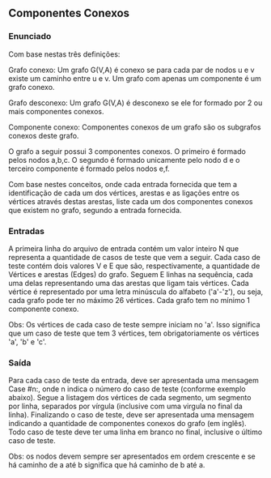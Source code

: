## Componentes Conexos

### Enunciado
<div>
    <p>Com base nestas três definições:</p>
    <p>Grafo conexo: Um grafo G(V,A) é conexo se para cada par de nodos u e v existe um caminho entre u e v. Um grafo com apenas um componente é um grafo conexo.</p>
    <p>Grafo desconexo: Um grafo G(V,A) é desconexo se ele for formado por 2 ou mais componentes conexos.</p>
    <p>Componente conexo: Componentes conexos de um grafo são os subgrafos conexos deste grafo.</p>
    <p>O grafo a seguir possui 3 componentes conexos. O primeiro é formado pelos nodos a,b,c. O segundo é formado unicamente pelo nodo d e o terceiro componente é formado pelos nodos e,f.</p>
</div>

<div>
        
</div>

<div>
    <p> Com base nestes conceitos, onde cada entrada fornecida que tem a identificação de cada um dos vértices, arestas e as ligações entre os vértices através destas arestas,  liste cada um dos componentes conexos que existem no grafo, segundo a entrada fornecida.</p>
</div>

### Entradas
<div>
    <p>A primeira linha do arquivo de entrada contém um valor inteiro N que representa a quantidade de casos de teste que vem a seguir. Cada caso de teste contém dois valores V e E que são, respectivamente, a quantidade de Vértices e arestas (Edges) do grafo. Seguem E linhas na sequência, cada uma delas representando uma das arestas que ligam tais vértices. Cada vértice é representado por uma letra minúscula do alfabeto ('a'-'z'), ou seja, cada grafo pode ter no máximo 26 vértices. Cada grafo tem no mínimo 1 componente conexo.</p>
    <p>Obs: Os vértices de cada caso de teste sempre iniciam no 'a'. Isso significa que um caso de teste que tem 3 vértices, tem obrigatoriamente os vértices 'a', 'b' e 'c'. </p>
</div>

### Saída 
<div>
    <p> Para cada caso de teste da entrada, deve ser apresentada uma mensagem Case #n:, onde n indica o número do caso de teste (conforme exemplo abaixo). Segue a listagem dos vértices de cada segmento, um segmento por linha, separados por vírgula (inclusive com uma virgula no final da linha). Finalizando o caso de teste, deve ser apresentada uma mensagem indicando a quantidade de componentes conexos do grafo (em inglês). Todo caso de teste deve ter uma linha em branco no final, inclusive o último caso de teste.</p>
    <p>Obs: os nodos devem sempre ser apresentados em ordem crescente e se há caminho de a até b significa que há caminho de b até a.</p>
</div>


